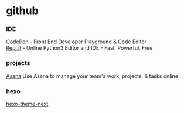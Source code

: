 # github

### IDE
[CodePen](https://codepen.io/) - Front End Developer Playground & Code Editor  
[Repl.it](https://repl.it/languages/python3) - Online Python3 Editor and IDE - Fast, Powerful, Free  

### projects
[Asana](https://app.asana.com/) Use Asana to manage your team's work, projects, & tasks online

### hexo 

[hexo-theme-next](https://theme-next.org)  
